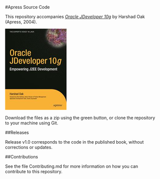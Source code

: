 #Apress Source Code

This repository accompanies [*Oracle JDeveloper 10g*](http://www.apress.com/9781590591420) by Harshad Oak (Apress, 2004).

![Cover image](9781590591420.jpg)

Download the files as a zip using the green button, or clone the repository to your machine using Git.

##Releases

Release v1.0 corresponds to the code in the published book, without corrections or updates.

##Contributions

See the file Contributing.md for more information on how you can contribute to this repository.
